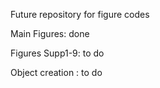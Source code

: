 Future repository for figure codes


Main Figures: done

Figures Supp1-9: to do

Object creation : to do
